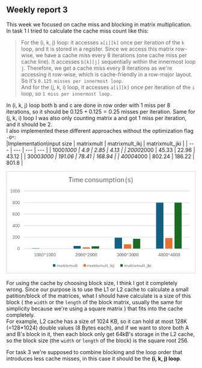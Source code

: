 ## Weekly report 3  
  
This week we focused on cache miss and blocking in matrix multiplication. In task 1 I tried to calculate the cache miss count like this:  
> For the (i, k, j) loop: it accesses `a[i][k]` once per iteration of the `k` loop, and it is stored in a register. Since we access this matrix row-wise, we have a cache miss every 8 iterations (one cache miss per cache line). It accesses `b[k][j]` sequentially within the innermost loop `j`. Therefore, we get a cache miss every 8 iterations as we're accessing it row-wise, which is cache-friendly in a row-major layout. So it's `0.125 misses per innermost loop`.   
And for the (j, k, i) loop, it accesses `a[i][k]` once per iteration of the `i` loop, so `1 miss per innermost loop.`  
  
In (i, k, j) loop both b and c are done in row order with 1 miss per 8 iterations, so it should be $0.125 + 0.125 = 0.25$ misses per iteration. Same for (j, k, i) loop I was also only counting matrix a and got 1 miss per iteration, and it should be 2.    
I also implemented these different approaches without the optimization flag `-O*`:  
|Implementation\input size |	matrixmult | 	matrixmult_ikj |  matrixmult_jki | 
| --- | --- | --- |   --- | 
| 1000*1000	| 4.9	 | 2.85 | 4.13 |
| 2000*2000 |	45.33	| 22.96 | 43.12 |
| 3000*3000 |	191.06	| 78.41 | 168.94 |
| 4000*4000 |	802.24	| 186.22 | 801.8 |  
  
![alt 2.b](image-2.png)  
  
For using the cache by choosing block size, I think I got it completely wrong. Since our purpose is to use the L1 or L2 cache to calculate a small patition/block of the matrices, what I should have calculate is a size of this block ( the `width` or the `length` of the block matrix, usually the same for simplicity because we're using a square matrix ) that fits into the cache completely.  
For example, L2 cache has a size of 1024 KB, so it can hold at most 128K (=128*1024) double values (8 Bytes each), and if we want to store both A and B's block in it, then each block only get 64kB's storage in the L2 cache, so the block size (the `width` or `length` of the block) is the square root 256.  
  
For task 3 we're supposed to combine blocking and the loop order that introduces less cache misses, in this case it should be the **(i, k, j) loop**.